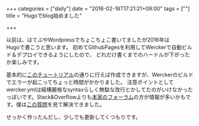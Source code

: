 +++
categories = ["daily"]
date = "2016-02-18T17:21:21+09:00"
tags = [""]
title = "Hugoでblog始めました"

+++

以前は、はてぶやWordpressでちょこちょこ書いてましたが2016年は  
Hugoで書こうと思います。
初めてGithubPagesを利用してWerckerで自動ビルド＆デプロイできるようにしたので、
どれだけ書くまでのハードルが下がったか楽しみです。

基本的に[このチュートリアル](http://gohugo.io/tutorials/automated-deployments/)の通りに行えば作成できますが、Werckerのビルドでエラーが起こってちょっと時間がかかりました。
注意ポイントとしてwercker.ymlは結構厳格なsyntaxらしく無駄な改行とかしてたのがいけなかったっぽいです。Stack&Overflowよりも[本家のフォーラム](https://discuss.gohugo.io/)の方が情報が多いかもです。僕は[この質問](https://discuss.gohugo.io/t/automated-hugo-deployments-anywhere-using-wercker/539)を見て解決できました。

せっかく作ったんだし、少しでも更新してくつもりです。
